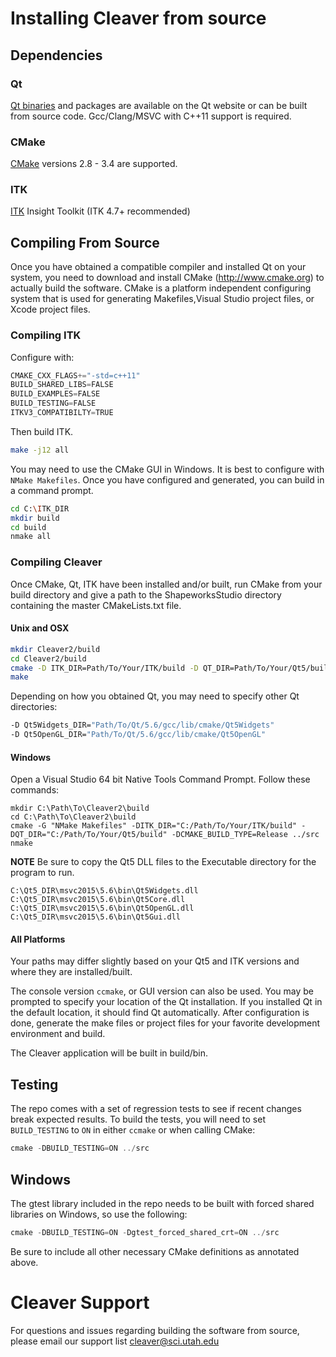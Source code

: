 # Installing Cleaver from source

## Dependencies

### Qt

[Qt binaries](qt.io) and packages are available on the Qt website or can be built 
from source code. Gcc/Clang/MSVC with C++11 support is required.

### CMake

[CMake](https://cmake.org/) versions 2.8 - 3.4 are supported.

### ITK

[ITK](http://www.itk.org/) Insight Toolkit (ITK 4.7+ recommended) 


## Compiling From Source

Once you have obtained a compatible compiler and installed Qt on your system, you need to
download and install CMake (<http://www.cmake.org>) to actually build the software.
CMake is a platform independent configuring system that is used for generating Makefiles,Visual Studio project files, or Xcode project files.

### Compiling ITK

Configure with:
```c++
CMAKE_CXX_FLAGS+="-std=c++11"
BUILD_SHARED_LIBS=FALSE
BUILD_EXAMPLES=FALSE
BUILD_TESTING=FALSE
ITKV3_COMPATIBILTY=TRUE 
```

Then build ITK.

```bash 
make -j12 all 
```

You may need to use the CMake GUI in Windows. It is best to configure with `NMake Makefiles`. Once you have configured and generated, you can build in a command prompt.

```bash
cd C:\ITK_DIR
mkdir build
cd build
nmake all
```

### Compiling Cleaver
Once CMake, Qt, ITK have been installed and/or built, run CMake from your build directory and give a path to the ShapeworksStudio directory containing the master CMakeLists.txt file.

#### Unix and OSX
```bash
mkdir Cleaver2/build 
cd Cleaver2/build
cmake -D ITK_DIR=Path/To/Your/ITK/build -D QT_DIR=Path/To/Your/Qt5/build -D CMAKE_BUILD_TYPE=Release ../src
make
```
Depending on how you obtained Qt, you may need to specify other Qt directories:
```bash
-D Qt5Widgets_DIR="Path/To/Qt/5.6/gcc/lib/cmake/Qt5Widgets"
-D Qt5OpenGL_DIR="Path/To/Qt/5.6/gcc/lib/cmake/Qt5OpenGL"
```

#### Windows
Open a Visual Studio 64 bit Native Tools Command Prompt.
Follow these commands:
```
mkdir C:\Path\To\Cleaver2\build
cd C:\Path\To\Cleaver2\build
cmake -G "NMake Makefiles" -DITK_DIR="C:/Path/To/Your/ITK/build" -DQT_DIR="C:/Path/To/Your/Qt5/build" -DCMAKE_BUILD_TYPE=Release ../src
nmake
```
**NOTE** Be sure to copy the Qt5 DLL files to the Executable directory for the program to run.
```
C:\Qt5_DIR\msvc2015\5.6\bin\Qt5Widgets.dll
C:\Qt5_DIR\msvc2015\5.6\bin\Qt5Core.dll
C:\Qt5_DIR\msvc2015\5.6\bin\Qt5OpenGL.dll
C:\Qt5_DIR\msvc2015\5.6\bin\Qt5Gui.dll
```

#### All Platforms
Your paths may differ slightly based on your Qt5 and ITK versions and where they are installed/built.

The console version `ccmake`, or GUI version can also be used. You may be prompted to specify your location of the Qt installation. If you installed Qt in the default location, it should find Qt automatically. After configuration is done, generate the make files or project files for your favorite development environment and build.

The Cleaver application will be built in build/bin.

## Testing

The repo comes with a set of regression tests to see if recent
changes break expected results. To build the tests, you will
need to set `BUILD_TESTING` to `ON` in either
`ccmake` or when calling CMake:

```c++
cmake -DBUILD_TESTING=ON ../src
```

## Windows
The gtest library included in the repo needs to be
built with forced shared libraries on Windows, so use the following:

```c++
cmake -DBUILD_TESTING=ON -Dgtest_forced_shared_crt=ON ../src
```


Be sure to include all other necessary CMake definitions as annotated above.

# Cleaver Support

For questions and issues regarding building the software from source,
    please email our support list <cleaver@sci.utah.edu>
